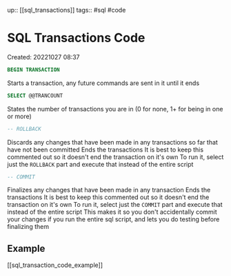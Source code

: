 up:: [[sql_transactions]]
tags:: #sql #code

# SQL Transactions Code

Created: 20221027 08:37

```sql
BEGIN TRANSACTION
```

Starts a transaction, any future commands are sent in it until it ends

```sql
SELECT @@TRANCOUNT
```

States the number of transactions you are in (0 for none, 1+ for being in one or more)

```sql
-- ROLLBACK
```

Discards any changes that have been made in any transactions so far that have not been committed
Ends the transactions
It is best to keep this commented out so it doesn't end the transaction on it's own
To run it, select just the `ROLLBACK` part and execute that instead of the entire script

```sql
-- COMMIT
```

Finalizes any changes that have been made in any transaction
Ends the transactions
It is best to keep this commented out so it doesn't end the transaction on it's own
To run it, select just the `COMMIT` part and execute that instead of the entire script
This makes it so you don't accidentally commit your changes if you run the entire sql script, and lets you do testing before finalizing them

## Example

[[sql_transaction_code_example]]
